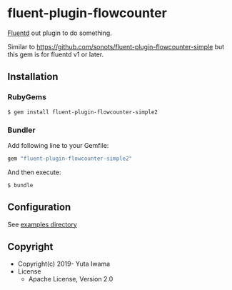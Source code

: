 # fluent-plugin-flowcounter

[Fluentd](https://fluentd.org/) out plugin to do something.

Similar to https://github.com/sonots/fluent-plugin-flowcounter-simple but this gem is for fluentd v1 or later.

## Installation

### RubyGems

```
$ gem install fluent-plugin-flowcounter-simple2
```

### Bundler

Add following line to your Gemfile:

```ruby
gem "fluent-plugin-flowcounter-simple2"
```

And then execute:

```
$ bundle
```

## Configuration

See [examples directory](./examples)

## Copyright

* Copyright(c) 2019- Yuta Iwama
* License
  * Apache License, Version 2.0
